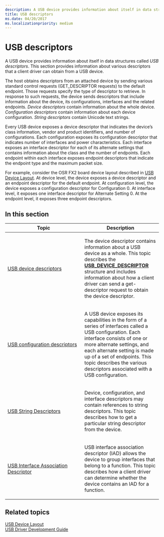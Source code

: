 ```yaml
---
description: A USB device provides information about itself in data structures called USB descriptors. This section provides information about various descriptors that a client driver can obtain from a USB device.
title: USB descriptors
ms.date: 04/20/2017
ms.localizationpriority: medium
---
```


# USB descriptors


A USB device provides information about itself in data structures called *USB descriptors*. This section provides information about various descriptors that a client driver can obtain from a USB device.




The host obtains descriptors from an attached device by sending various standard control requests (GET\_DESCRIPTOR requests) to the default endpoint. Those requests specify the type of descriptor to retrieve. In response to such requests, the device sends descriptors that include information about the device, its configurations, interfaces and the related endpoints. *Device descriptors* contain information about the whole device. *Configuration descriptors* contain information about each device configuration. *String descriptors* contain Unicode text strings.

Every USB device exposes a device descriptor that indicates the device’s class information, vendor and product identifiers, and number of configurations. Each configuration exposes its configuration descriptor that indicates number of interfaces and power characteristics. Each interface exposes an interface descriptor for each of its alternate settings that contains information about the class and the number of endpoints. Each endpoint within each interface exposes endpoint descriptors that indicate the endpoint type and the maximum packet size.

For example, consider the OSR FX2 board device layout described in [USB Device Layout](usb-device-layout.md). At device level, the device exposes a device descriptor and an endpoint descriptor for the default endpoint. At configuration level, the device exposes a configuration descriptor for Configuration 0. At interface level, it exposes one interface descriptor for Alternate Setting 0. At the endpoint level, it exposes three endpoint descriptors.

## In this section


<table>
<colgroup>
<col width="50%" />
<col width="50%" />
</colgroup>
<thead>
<tr class="header">
<th>Topic</th>
<th>Description</th>
</tr>
</thead>
<tbody>
<tr class="odd">
<td><p><a href="usb-device-descriptors.md" data-raw-source="[USB device descriptors](usb-device-descriptors.md)">USB device descriptors</a></p></td>
<td><p>The device descriptor contains information about a USB device as a whole. This topic describes the <a href="https://docs.microsoft.com/windows-hardware/drivers/ddi/usbspec/ns-usbspec-_usb_device_descriptor" data-raw-source="[&lt;strong&gt;USB_DEVICE_DESCRIPTOR&lt;/strong&gt;](https://docs.microsoft.com/windows-hardware/drivers/ddi/usbspec/ns-usbspec-_usb_device_descriptor)"><strong>USB_DEVICE_DESCRIPTOR</strong></a> structure and includes information about how a client driver can send a get-descriptor request to obtain the device descriptor.</p></td>
</tr>
<tr class="even">
<td><p><a href="usb-configuration-descriptors.md" data-raw-source="[USB configuration descriptors](usb-configuration-descriptors.md)">USB configuration descriptors</a></p></td>
<td><p>A USB device exposes its capabilities in the form of a series of interfaces called a USB configuration. Each interface consists of one or more alternate settings, and each alternate setting is made up of a set of endpoints. This topic describes the various descriptors associated with a USB configuration.</p></td>
</tr>
<tr class="odd">
<td><p><a href="usb-string-descriptors.md" data-raw-source="[USB String Descriptors](usb-string-descriptors.md)">USB String Descriptors</a></p></td>
<td><p>Device, configuration, and interface descriptors may contain references to string descriptors. This topic describes how to get a particular string descriptor from the device.</p></td>
</tr>
<tr class="even">
<td><p><a href="usb-interface-association-descriptor.md" data-raw-source="[USB Interface Association Descriptor](usb-interface-association-descriptor.md)">USB Interface Association Descriptor</a></p></td>
<td><p>USB interface association descriptor (IAD) allows the device to group interfaces that belong to a function. This topic describes how a client driver can determine whether the device contains an IAD for a function.</p></td>
</tr>
</tbody>
</table>

 

## Related topics
[USB Device Layout](usb-device-layout.md)  
[USB Driver Development Guide](usb-driver-development-guide.md)  



